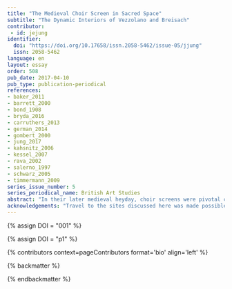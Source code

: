 ```yaml
---
title: "The Medieval Choir Screen in Sacred Space"
subtitle: "The Dynamic Interiors of Vezzolano and Breisach"
contributor:
 - id: jejung
identifier:
  doi: "https://doi.org/10.17658/issn.2058-5462/issue-05/jjung"
  issn: 2058-5462
language: en
layout: essay
order: 508
pub_date: 2017-04-10
pub_type: publication-periodical
references:
- baker_2011
- barrett_2000
- bond_1908
- bryda_2016
- carruthers_2013
- german_2014
- gombert_2000
- jung_2017
- kahsnitz_2006
- kessel_2007
- rava_2002
- salerno_1997
- schwarz_2005
- timmermann_2009
series_issue_number: 5
series_periodical_name: British Art Studies
abstract: "In their later medieval heyday, choir screens were pivotal centerpieces and focalisers of their sacred environments. Embellished with figural imagery; outfitted with platforms, pulpits, and altars; and rendered visually porous by the presence of large doors and windows, screens at once defined liturgical zones and provided a unifying bridge between them. This presentation offers an analysis of two extant screens: the early thirteenth-century structure in the abbey church of St Maria in Vezzolano, and the late fifteenth-century example in the church of St Stephen in Breisach. Though very different in format and decoration, both screens act as mediators -- physical, visual, and conceptual -- between the functional spaces and pictorial programmes in the apses (eastern ends) and exterior thresholds (western ends) of their respective churches. This presentation seeks to reveal the dynamic, mutually reinforcing relations among choir screens, the spaces they inhabited, and the liturgical objects that animated those zones."
acknowledgements: "Travel to the sites discussed here was made possible with grants from the Griswold Fellowship Fund at Yale University. An early version of this presentation was given at a workshop of the Bild/Evidenz research group at the Freie Universität in Berlin in summer 2015, and thanks go above all to Reindert Falkenburg for the kind invitation and many helpful remarks at (and beyond) that event. The author is also grateful to Gregory Bryda for helping her think through issues of materiality and vision with regard to altarpieces, and to Mitchell Merback for the great travel adventure that brought us to Vezzolano in the summer of 2013. Additional thanks go to the editorial staff at *British Art Studies* for helping this piece take shape, and above all to Jude Breidenbach of Yale Broadcast Studios for his patient and expert fine-tuning of the multimedia presentation."
---
```


{% assign DOI = "001" %}

{% assign DOI = "p1" %}

{% contributors context=pageContributors format='bio' align='left' %}

{% backmatter %}

{% endbackmatter %}